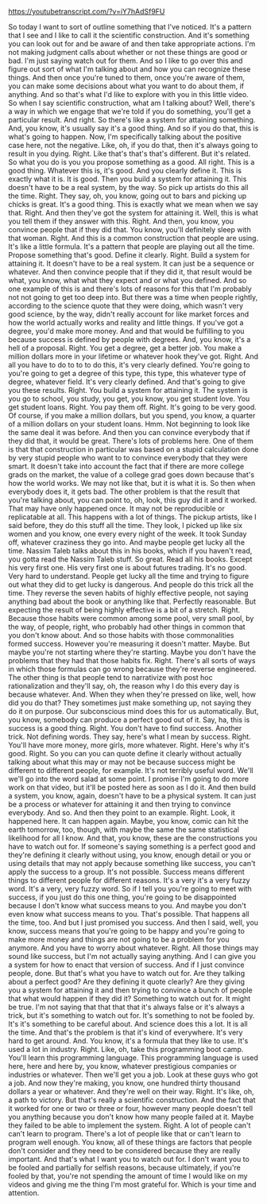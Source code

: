 https://youtubetranscript.com/?v=iY7hAdSf9FU

 So today I want to sort of outline something that I've noticed. It's a pattern that I see and I like to call it the scientific construction. And it's something you can look out for and be aware of and then take appropriate actions. I'm not making judgment calls about whether or not these things are good or bad. I'm just saying watch out for them. And so I like to go over this and figure out sort of what I'm talking about and how you can recognize these things. And then once you're tuned to them, once you're aware of them, you can make some decisions about what you want to do about them, if anything. And so that's what I'd like to explore with you in this little video. So when I say scientific construction, what am I talking about? Well, there's a way in which we engage that we're told if you do something, you'll get a particular result. And right. So there's like a system for attaining something. And, you know, it's usually say it's a good thing. And so if you do that, this is what's going to happen. Now, I'm specifically talking about the positive case here, not the negative. Like, oh, if you do that, then it's always going to result in you dying. Right. Like that's that's that's different. But it's related. So what you do is you you propose something as a good. All right. This is a good thing. Whatever this is, it's good. And you clearly define it. This is exactly what it is. It is good. Then you build a system for attaining it. This doesn't have to be a real system, by the way. So pick up artists do this all the time. Right. They say, oh, you know, going out to bars and picking up chicks is great. It's a good thing. This is exactly what we mean when we say that. Right. And then they've got the system for attaining it. Well, this is what you tell them if they answer with this. Right. And then, you know, you convince people that if they did that. You know, you'll definitely sleep with that woman. Right. And this is a common construction that people are using. It's like a little formula. It's a pattern that people are playing out all the time. Propose something that's good. Define it clearly. Right. Build a system for attaining it. It doesn't have to be a real system. It can just be a sequence or whatever. And then convince people that if they did it, that result would be what, you know, what what they expect and or what you defined. And so one example of this is and there's lots of reasons for this that I'm probably not not going to get too deep into. But there was a time when people rightly, according to the science quote that they were doing, which wasn't very good science, by the way, didn't really account for like market forces and how the world actually works and reality and little things. If you've got a degree, you'd make more money. And and that would be fulfilling to you because success is defined by people with degrees. And, you know, it's a hell of a proposal. Right. You get a degree, get a better job. You make a million dollars more in your lifetime or whatever hook they've got. Right. And all you have to do to to to do this, it's very clearly defined. You're going to you're going to get a degree of this type, this type, this whatever type of degree, whatever field. It's very clearly defined. And that's going to give you these results. Right. You build a system for attaining it. The system is you go to school, you study, you get, you know, you get student love. You get student loans. Right. You pay them off. Right. It's going to be very good. Of course, if you make a million dollars, but you spend, you know, a quarter of a million dollars on your student loans. Hmm. Not beginning to look like the same deal it was before. And then you can convince everybody that if they did that, it would be great. There's lots of problems here. One of them is that that construction in particular was based on a stupid calculation done by very stupid people who want to to convince everybody that they were smart. It doesn't take into account the fact that if there are more college grads on the market, the value of a college grad goes down because that's how the world works. We may not like that, but it is what it is. So then when everybody does it, it gets bad. The other problem is that the result that you're talking about, you can point to, oh, look, this guy did it and it worked. That may have only happened once. It may not be reproducible or replicatable at all. This happens with a lot of things. The pickup artists, like I said before, they do this stuff all the time. They look, I picked up like six women and you know, one every every night of the week. It took Sunday off, whatever craziness they go into. And maybe people get lucky all the time. Nassim Taleb talks about this in his books, which if you haven't read, you gotta read the Nassim Taleb stuff. So great. Read all his books. Except his very first one. His very first one is about futures trading. It's no good. Very hard to understand. People get lucky all the time and trying to figure out what they did to get lucky is dangerous. And people do this trick all the time. They reverse the seven habits of highly effective people, not saying anything bad about the book or anything like that. Perfectly reasonable. But expecting the result of being highly effective is a bit of a stretch. Right. Because those habits were common among some pool, very small pool, by the way, of people, right, who probably had other things in common that you don't know about. And so those habits with those commonalities formed success. However you're measuring it doesn't matter. Maybe. But maybe you're not starting where they're starting. Maybe you don't have the problems that they had that those habits fix. Right. There's all sorts of ways in which those formulas can go wrong because they're reverse engineered. The other thing is that people tend to narrativize with post hoc rationalization and they'll say, oh, the reason why I do this every day is because whatever. And. When they when they're pressed on like, well, how did you do that? They sometimes just make something up, not saying they do it on purpose. Our subconscious mind does this for us automatically. But, you know, somebody can produce a perfect good out of it. Say, ha, this is success is a good thing. Right. You don't have to find success. Another trick. Not defining words. They say, here's what I mean by success. Right. You'll have more money, more girls, more whatever. Right. Here's why it's good. Right. So you can you can quote define it clearly without actually talking about what this may or may not be because success might be different to different people, for example. It's not terribly useful word. We'll we'll go into the word salad at some point. I promise I'm going to do more work on that video, but it'll be posted here as soon as I do it. And then build a system, you know, again, doesn't have to be a physical system. It can just be a process or whatever for attaining it and then trying to convince everybody. And so. And then they point to an example. Right. Look, it happened here. It can happen again. Maybe, you know, comic can hit the earth tomorrow, too, though, with maybe the same the same statistical likelihood for all I know. And that, you know, these are the constructions you have to watch out for. If someone's saying something is a perfect good and they're defining it clearly without using, you know, enough detail or you or using details that may not apply because something like success, you can't apply the success to a group. It's not possible. Success means different things to different people for different reasons. It's a very it's a very fuzzy word. It's a very, very fuzzy word. So if I tell you you're going to meet with success, if you just do this one thing, you're going to be disappointed because I don't know what success means to you. And maybe you don't even know what success means to you. That's possible. That happens all the time, too. And but I just promised you success. And then I said, well, you know, success means that you're going to be happy and you're going to make more money and things are not going to be a problem for you anymore. And you have to worry about whatever. Right. All those things may sound like success, but I'm not actually saying anything. And I can give you a system for how to enact that version of success. And if I just convince people, done. But that's what you have to watch out for. Are they talking about a perfect good? Are they defining it quote clearly? Are they giving you a system for attaining it and then trying to convince a bunch of people that what would happen if they did it? Something to watch out for. It might be true. I'm not saying that that that that it's always false or it's always a trick, but it's something to watch out for. It's something to not be fooled by. It's it's something to be careful about. And science does this a lot. It is all the time. And that's the problem is that it's kind of everywhere. It's very hard to get around. And. You know, it's a formula that they like to use. It's used a lot in industry. Right. Like, oh, take this programming boot camp. You'll learn this programming language. This programming language is used here, here and here by, you know, whatever prestigious companies or industries or whatever. Then we'll get you a job. Look at these guys who got a job. And now they're making, you know, one hundred thirty thousand dollars a year or whatever. And they're well on their way. Right. It's like, oh, a path to victory. But that's really a scientific construction. And the fact that it worked for one or two or three or four, however many people doesn't tell you anything because you don't know how many people failed at it. Maybe they failed to be able to implement the system. Right. A lot of people can't can't learn to program. There's a lot of people like that or can't learn to program well enough. You know, all of these things are factors that people don't consider and they need to be considered because they are really important. And that's what I want you to watch out for. I don't want you to be fooled and partially for selfish reasons, because ultimately, if you're fooled by that, you're not spending the amount of time I would like on my videos and giving me the thing I'm most grateful for. Which is your time and attention.